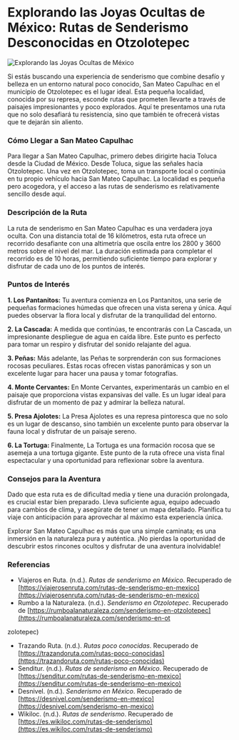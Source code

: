 # Explorando las Joyas Ocultas de México: Rutas de Senderismo Desconocidas en Otzolotepec
![Explorando las Joyas Ocultas de México](https://lh3.googleusercontent.com/d/1BDizk79QYx0iWrpuAHsTiDJHcpUSm8_e=s100)

Si estás buscando una experiencia de senderismo que combine desafío y belleza en un entorno natural poco conocido, San Mateo Capulhac en el municipio de Otzolotepec es el lugar ideal. Esta pequeña localidad, conocida por su represa, esconde rutas que prometen llevarte a través de paisajes impresionantes y poco explorados. Aquí te presentamos una ruta que no solo desafiará tu resistencia, sino que también te ofrecerá vistas que te dejarán sin aliento.

### Cómo Llegar a San Mateo Capulhac

Para llegar a San Mateo Capulhac, primero debes dirigirte hacia Toluca desde la Ciudad de México. Desde Toluca, sigue las señales hacia Otzolotepec. Una vez en Otzolotepec, toma un transporte local o continúa en tu propio vehículo hacia San Mateo Capulhac. La localidad es pequeña pero acogedora, y el acceso a las rutas de senderismo es relativamente sencillo desde aquí.

### Descripción de la Ruta

La ruta de senderismo en San Mateo Capulhac es una verdadera joya oculta. Con una distancia total de 16 kilómetros, esta ruta ofrece un recorrido desafiante con una altimetría que oscila entre los 2800 y 3600 metros sobre el nivel del mar. La duración estimada para completar el recorrido es de 10 horas, permitiendo suficiente tiempo para explorar y disfrutar de cada uno de los puntos de interés.

### Puntos de Interés

**1. Los Pantanitos:** Tu aventura comienza en Los Pantanitos, una serie de pequeñas formaciones húmedas que ofrecen una vista serena y única. Aquí puedes observar la flora local y disfrutar de la tranquilidad del entorno.

**2. La Cascada:** A medida que continúas, te encontrarás con La Cascada, un impresionante despliegue de agua en caída libre. Este punto es perfecto para tomar un respiro y disfrutar del sonido relajante del agua.

**3. Peñas:** Más adelante, las Peñas te sorprenderán con sus formaciones rocosas peculiares. Estas rocas ofrecen vistas panorámicas y son un excelente lugar para hacer una pausa y tomar fotografías.

**4. Monte Cervantes:** En Monte Cervantes, experimentarás un cambio en el paisaje que proporciona vistas expansivas del valle. Es un lugar ideal para disfrutar de un momento de paz y admirar la belleza natural.

**5. Presa Ajolotes:** La Presa Ajolotes es una represa pintoresca que no solo es un lugar de descanso, sino también un excelente punto para observar la fauna local y disfrutar de un paisaje sereno.

**6. La Tortuga:** Finalmente, La Tortuga es una formación rocosa que se asemeja a una tortuga gigante. Este punto de la ruta ofrece una vista final espectacular y una oportunidad para reflexionar sobre la aventura.

### Consejos para la Aventura

Dado que esta ruta es de dificultad media y tiene una duración prolongada, es crucial estar bien preparado. Lleva suficiente agua, equipo adecuado para cambios de clima, y asegúrate de tener un mapa detallado. Planifica tu viaje con anticipación para aprovechar al máximo esta experiencia única.

Explorar San Mateo Capulhac es más que una simple caminata; es una inmersión en la naturaleza pura y auténtica. ¡No pierdas la oportunidad de descubrir estos rincones ocultos y disfrutar de una aventura inolvidable!

### Referencias

- Viajeros en Ruta. (n.d.). *Rutas de senderismo en México*. Recuperado de [https://viajerosenruta.com/rutas-de-senderismo-en-mexico](https://viajerosenruta.com/rutas-de-senderismo-en-mexico)
- Rumbo a la Naturaleza. (n.d.). *Senderismo en Otzolotepec*. Recuperado de [https://rumboalanaturaleza.com/senderismo-en-otzolotepec](https://rumboalanaturaleza.com/senderismo-en-ot

zolotepec)
- Trazando Ruta. (n.d.). *Rutas poco conocidas*. Recuperado de [https://trazandoruta.com/rutas-poco-conocidas](https://trazandoruta.com/rutas-poco-conocidas)
- Senditur. (n.d.). *Rutas de senderismo en México*. Recuperado de [https://senditur.com/rutas-de-senderismo-en-mexico](https://senditur.com/rutas-de-senderismo-en-mexico)
- Desnivel. (n.d.). *Senderismo en México*. Recuperado de [https://desnivel.com/senderismo-en-mexico](https://desnivel.com/senderismo-en-mexico)
- Wikiloc. (n.d.). *Rutas de senderismo*. Recuperado de [https://es.wikiloc.com/rutas-de-senderismo](https://es.wikiloc.com/rutas-de-senderismo)

